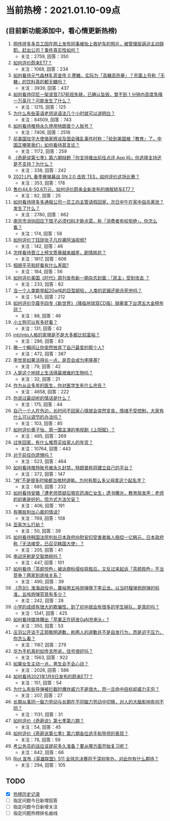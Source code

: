 # 当前热榜：2021.01.10-09点
## (目前新功能添加中，看心情更新热榜)
1. [网传拼多多员工因在网上发布同事被抬上救护车的照片，被管理层逼迫主动辞职、赶出公司？事件真实性如何？](https://www.zhihu.com/question/438581129)
    * 关注：2759, 回答：350
2. [如何评价蔚来ET7？](https://www.zhihu.com/question/436301408)
    * 关注：1068, 回答：234
3. [如何看待元气森林乳茶宣传 0 蔗糖，实际为「高糖高热量」？市面上号称「无糖」的饮料真的都无糖吗？](https://www.zhihu.com/question/438486634)
    * 关注：3939, 回答：437
4. [如何看待印尼一架波音737航班失联，已确认坠毁，曾不到 1 分钟内高度急降一万英尺？可能发生了什么？](https://www.zhihu.com/question/438613346)
    * 关注：1215, 回答：125
5. [为什么有些英语老师说语法几个小时就可以讲明白？](https://www.zhihu.com/question/30030877)
    * 关注：84509, 回答：743
6. [如何看待推特永久停用特朗普个人账号？](https://www.zhihu.com/question/438537142)
    * 关注：7406, 回答：2516
7. [前美国驻华大使骆家辉谈及国会骚乱事件时称：「轮到美国被『教育』了，中国正嘲笑我们」如何看待其言论？](https://www.zhihu.com/question/438442595)
    * 关注：1172, 回答：259
8. [《奇葩说第七季》第六期辩题「你支持推出前任点评 App 吗」你选择支持还是不支持？为什么？](https://www.zhihu.com/question/438633594)
    * 关注：338, 回答：242
9. [2021 LPL 春季赛揭幕战 SN 2:0 击败 TES，如何评价这场比赛？](https://www.zhihu.com/question/438614735)
    * 关注：353, 回答：178
10. [售价44.8-50.6万元，如何评价蔚来全新发布的旗舰轿车ET7？](https://www.zhihu.com/question/438628815)
    * 关注：82, 回答：25
11. [如何看待拼多多通报公司一员工向主管请假回家，次日中午在家中自杀离世？发生了什么？](https://www.zhihu.com/question/438610398)
    * 关注：2780, 回答：662
12. [南京市消协回应下馆子必须扫码才能点菜，称「消费者有权拒绝」，你怎么看？](https://www.zhihu.com/question/438146894)
    * 关注：174, 回答：58
13. [如何评价丁钰琼张子凡抄袭阿油视频?](https://www.zhihu.com/question/438448516)
    * 关注：142, 回答：46
14. [怎样看待晋江上榜文质量越来越差，剧情尴尬？](https://www.zhihu.com/question/390235773)
    * 关注：1817, 回答：606
15. [相貌平平和好看有什么差距?](https://www.zhihu.com/question/436671368)
    * 关注：184, 回答：56
16. [如何评价美国《时代》周刊发布新一期杂志封面：「民主」受到攻击 ？](https://www.zhihu.com/question/438435113)
    * 关注：233, 回答：82
17. [当一个人类能举起20w吨的巨型邮轮，人类的武器还能杀死他吗？](https://www.zhihu.com/question/431102613)
    * 关注：545, 回答：212
18. [如何评价华晨宇四专《新世界》（降临地球双CD版）销量拿下台湾五大金榜年冠？](https://www.zhihu.com/question/438500971)
    * 关注：88, 回答：46
19. [小土狗可以有多好看？](https://www.zhihu.com/question/410684805)
    * 关注：131, 回答：62
20. [intj/intp人格的家境是不是大多都比较富裕？](https://www.zhihu.com/question/435621406)
    * 关注：286, 回答：83
21. [哪一个瞬间让你突然放弃了自己最爱的那个人?](https://www.zhihu.com/question/436029027)
    * 关注：472, 回答：387
22. [李世民如果活得长一点，是否会成为李隆基?](https://www.zhihu.com/question/437132821)
    * 关注：79, 回答：42
23. [人是这个地球上生活得最艰难的生物吗？](https://www.zhihu.com/question/438373271)
    * 关注：32, 回答：21
24. [作为从业多年的医生，你对医学生有什么忠告？](https://www.zhihu.com/question/323242826)
    * 关注：4658, 回答：222
25. [你说过最动听的情话是什么？](https://www.zhihu.com/question/437610101)
    * 关注：175, 回答：44
26. [自己一个人在外边，长时间不回家心情就会突然变丧，情绪不受控制，大家有什么可以调节的办法吗？](https://www.zhihu.com/question/276556483)
    * 关注：103, 回答：85
27. [如何评价章子怡、周一围主演的电视剧《上阳赋》？](https://www.zhihu.com/question/438346605)
    * 关注：485, 回答：269
28. [过年回家，有什么推荐买给家人的年货？](https://www.zhihu.com/question/39873708)
    * 关注：10764, 回答：443
29. [对于前任你遗憾吗？](https://www.zhihu.com/question/433468613)
    * 关注：523, 回答：464
30. [如何看待推特账号被永久封禁，特朗普称将建立自己的平台？](https://www.zhihu.com/question/438545399)
    * 关注：372, 回答：147
31. [“梓”不是很多时候都当棺材讲嘛，为何有那么多父母拿这个起名字？](https://www.zhihu.com/question/410100382)
    * 关注：685, 回答：232
32. [如何看待安徽「遭老师质疑后喝农药溺亡女生」遗书曝光，教育局发声：老师的初衷是好的，但方式方法欠妥？](https://www.zhihu.com/question/438551573)
    * 关注：406, 回答：191
33. [有哪些别出心裁的情话?](https://www.zhihu.com/question/402009722)
    * 关注：769, 回答：108
34. [亚索怎么打劫？](https://www.zhihu.com/question/352647324)
    * 关注：50, 回答：39
35. [如何看待韩国法院判处日本政府向慰安妇受害者每人赔偿一亿韩元，日本政府称「无法接受，已召见韩国大使」？](https://www.zhihu.com/question/438420800)
    * 关注：205, 回答：41
36. [电动牙刷是交智商税吗？](https://www.zhihu.com/question/426635230)
    * 关注：447, 回答：101
37. [如何看待「茶颜悦色」被诉商标侵权获胜后，又反过来起诉「茶颜观色」不当竞争？两家到底啥关系？](https://www.zhihu.com/question/438111550)
    * 关注：490, 回答：39
38. [《亮剑》淮海战役中，粟裕用五吨炮弹换下李云龙。以当时榴弹炮炮弹的标准，五吨炮弹究竟有多少？](https://www.zhihu.com/question/263854029)
    * 关注：242, 回答：28
39. [小学的成绩有很大的欺骗性，到了初中就会有很多的学生掉队，是真的吗？](https://www.zhihu.com/question/433616847)
    * 关注：1341, 回答：425
40. [如何看待媒体曝出「苹果正在研发GaN充电头」?](https://www.zhihu.com/question/437979475)
    * 关注：350, 回答：53
41. [庄羽公开谈于正郭敬明道歉，称两人的道歉并不是自发行为，而是迫于压力，你怎么看？](https://www.zhihu.com/question/438556859)
    * 关注：1167, 回答：279
42. [华为手机真的如传言所说，信号很好吗？](https://www.zhihu.com/question/327224237)
    * 关注：1563, 回答：922
43. [如果女生主动一点，男生会不会心动？](https://www.zhihu.com/question/432129590)
    * 关注：2026, 回答：586
44. [如何看待2021年1月9日发布的蔚来ET7？](https://www.zhihu.com/question/438626782)
    * 关注：151, 回答：54
45. [为什么有些导弹被拦截时爆炸威力不是很大，而一旦命中目标却威力无穷？](https://www.zhihu.com/question/437328178)
    * 关注：207, 回答：27
46. [长期从事同一脑力劳动与长期在不同脑力劳动中切换，对人的大脑影响有何不同？](https://www.zhihu.com/question/430185546)
    * 关注：1131, 回答：31
47. [如何评价《奇葩说》第七季第六期？](https://www.zhihu.com/question/438635276)
    * 关注：54, 回答：45
48. [如何评价《奇葩说第七季》第六期各位选手和导师的表现？](https://www.zhihu.com/question/438635726)
    * 关注：78, 回答：59
49. [考公务员的话应该提前多久准备？要从哪方面开始复习呢？](https://www.zhihu.com/question/380169844)
    * 关注：642, 回答：66
50. [Riot 宣布《英雄联盟》S11 全球总决赛将于深圳举办，对此你有什么期待？](https://www.zhihu.com/question/438517527)
    * 关注：294, 回答：105
## TODO
* [x] [热榜历史记录](hot_history/AllHot.md)
* [ ] 指定问题今日新增回答
* [ ] 指定问题今日新增关注
* [ ] 指定问题热榜排名曲线
